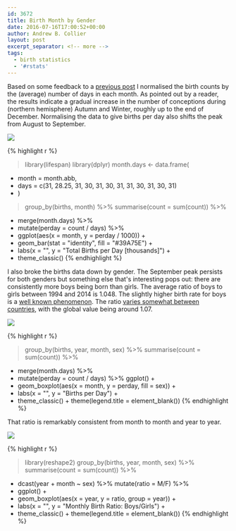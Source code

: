 ```yaml
---
id: 3672
title: Birth Month by Gender
date: 2016-07-16T17:00:52+00:00
author: Andrew B. Collier
layout: post
excerpt_separator: <!-- more -->
tags:
  - birth statistics
  - '#rstats'
---
```

Based on some feedback to a [previous post](http://www.exegetic.biz/blog/2016/07/most-probable-birth-month/) I normalised the birth counts by the (average) number of days in each month. As pointed out by a reader, the results indicate a gradual increase in the number of conceptions during (northern hemisphere) Autumn and Winter, roughly up to the end of December. Normalising the data to give births per day also shifts the peak from August to September.

<!-- more -->

<img src="{{ site.baseurl }}/static/img/2016/07/births-per-day.png">

{% highlight r %}
> library(lifespan)
> library(dplyr)
> month.days <- data.frame(
+   month = month.abb,
+   days = c(31, 28.25, 31, 30, 31, 30, 31, 31, 30, 31, 30, 31)
+ )
> group_by(births, month) %>% summarise(count = sum(count)) %>%
+   merge(month.days) %>%
+   mutate(perday = count / days) %>%
+   ggplot(aes(x = month, y = perday / 1000)) +
+   geom_bar(stat = "identity", fill = "#39A75E") +
+   labs(x = "", y = "Total Births per Day [thousands]") +
+   theme_classic()
{% endhighlight %}

I also broke the births data down by gender. The September peak persists for both genders but something else that's interesting pops out: there are consistently more boys being born than girls. The average ratio of boys to girls between 1994 and 2014 is 1.048. The slightly higher birth rate for boys is a [well known phenomenon](https://en.wikipedia.org/wiki/Human_sex_ratio). The ratio [varies somewhat between countries](https://en.wikipedia.org/wiki/List_of_countries_by_sex_ratio), with the global value being around 1.07.

<img src="{{ site.baseurl }}/static/img/2016/07/births-boxplot.png">

{% highlight r %}
> group_by(births, year, month, sex) %>% summarise(count = sum(count)) %>%
+   merge(month.days) %>%
+   mutate(perday = count / days) %>% ggplot() +
+   geom_boxplot(aes(x = month, y = perday, fill = sex)) +
+   labs(x = "", y = "Births per Day") +
+   theme_classic() + theme(legend.title = element_blank())
{% endhighlight %}

That ratio is remarkably consistent from month to month and year to year.

<img src="{{ site.baseurl }}/static/img/2016/07/births-gender-ratio.png">

{% highlight r %}
> library(reshape2)
> group_by(births, year, month, sex) %>% summarise(count = sum(count)) %>%
+   dcast(year + month ~ sex) %>% mutate(ratio = M/F) %>%
+   ggplot() +
+   geom_boxplot(aes(x = year, y = ratio, group = year)) +
+   labs(x = "", y = "Monthly Birth Ratio: Boys/Girls") +
+   theme_classic() + theme(legend.title = element_blank())
{% endhighlight %}